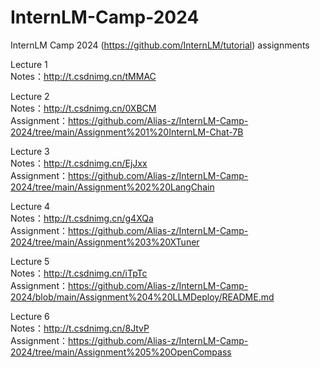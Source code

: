 # InternLM-Camp-2024
 InternLM Camp 2024 (https://github.com/InternLM/tutorial) assignments


Lecture 1 \
Notes：http://t.csdnimg.cn/tMMAC 
 
Lecture 2 \
Notes：http://t.csdnimg.cn/0XBCM \
Assignment：https://github.com/Alias-z/InternLM-Camp-2024/tree/main/Assignment%201%20InternLM-Chat-7B
 
Lecture 3 \
Notes：http://t.csdnimg.cn/EjJxx \
Assignment：https://github.com/Alias-z/InternLM-Camp-2024/tree/main/Assignment%202%20LangChain
 
Lecture 4 \
Notes：http://t.csdnimg.cn/g4XQa \
Assignment：https://github.com/Alias-z/InternLM-Camp-2024/tree/main/Assignment%203%20XTuner
 
Lecture 5 \
Notes：http://t.csdnimg.cn/iTpTc \
Assignment：https://github.com/Alias-z/InternLM-Camp-2024/blob/main/Assignment%204%20LLMDeploy/README.md
 
Lecture 6 \
Notes：http://t.csdnimg.cn/8JtvP \
Assignment：https://github.com/Alias-z/InternLM-Camp-2024/tree/main/Assignment%205%20OpenCompass

